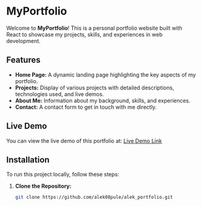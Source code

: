 # MyPortfolio

Welcome to **MyPortfolio**! This is a personal portfolio website built with React to showcase my projects, skills, and experiences in web development.

## Features

- **Home Page:** A dynamic landing page highlighting the key aspects of my portfolio.
- **Projects:** Display of various projects with detailed descriptions, technologies used, and live demos.
- **About Me:** Information about my background, skills, and experiences.
- **Contact:** A contact form to get in touch with me directly.

## Live Demo

You can view the live demo of this portfolio at: [Live Demo Link](https://your-live-demo-link.com)

## Installation

To run this project locally, follow these steps:

1. **Clone the Repository:**

   ```bash
   git clone https://github.com/alek08pule/alek_portfolio.git
